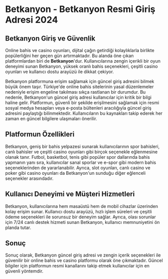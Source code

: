 # Betkanyon - Betkanyon Resmi Giriş Adresi 2024

## Betkanyon Giriş ve Güvenlik

Online bahis ve casino oyunları, dijital çağın getirdiği kolaylıklarla birlikte popülerliğini her geçen gün artırmaktadır. Bu alanda öne çıkan platformlardan biri de **Betkanyon**'dur. Kullanıcılarına zengin içerikli bir oyun deneyimi sunan Betkanyon, yüksek oranlı bahis seçenekleri, çeşitli casino oyunları ve kullanıcı dostu arayüzü ile dikkat çekiyor.

Betkanyon platformuna erişim sağlamak için güncel giriş adresini bilmek büyük önem taşır. Türkiye'de online bahis sitelerinin yasal düzenlemeler nedeniyle erişim engeline takılması sıkça rastlanan bir durumdur. Bu nedenle, Betkanyon'un güncel giriş adresi kullanıcılar için kritik bir bilgi haline gelir. Platformun, güvenli bir şekilde erişilmesini sağlamak için resmi sosyal medya hesapları veya e-posta bültenleri aracılığıyla güncel giriş adresini paylaştığı bilinmektedir. Kullanıcıların bu kaynakları takip ederek her zaman en güncel bilgilere ulaşmaları önerilir.

## Platformun Özellikleri

Betkanyon, geniş bir bahis yelpazesi sunarak kullanıcılarının spor bahisleri, canlı bahisler ve çeşitli casino oyunları gibi birçok seçenekle eğlenmesine olanak tanır. Futbol, basketbol, tenis gibi popüler spor dallarında bahis yapmanın yanı sıra, kullanıcılar sanal sporlar ve e-spor gibi modern bahis seçeneklerinden de yararlanabilir. Ayrıca, slot oyunları, canlı casino ve poker gibi casino oyunları da Betkanyon'un sunduğu diğer eğlenceli seçenekler arasındadır.

## Kullanıcı Deneyimi ve Müşteri Hizmetleri

Betkanyon, kullanıcılarına hem masaüstü hem de mobil cihazlar üzerinden kolay erişim sunar. Kullanıcı dostu arayüzü, hızlı işlem süreleri ve çeşitli ödeme seçenekleri ile sorunsuz bir deneyim sağlar. Ayrıca, olası sorunlar için 7/24 canlı destek hizmeti sunan Betkanyon, kullanıcı memnuniyetini ön planda tutar.

## Sonuç

Sonuç olarak, Betkanyon güncel giriş adresi ve zengin içerik seçenekleri ile güvenilir bir online bahis ve casino platformu olarak öne çıkmaktadır. Güncel bilgiler için platformun resmi kanallarını takip etmek kullanıcılar için en güvenli yöntemdir.
